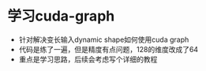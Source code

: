# 学习cuda-graph
* 针对解决变长输入dynamic shape如何使用cuda graph 
* 代码是练了一遍，但是精度有点问题，128的维度改成了64
* 重点是学习思路，后续会考虑写个详细的教程